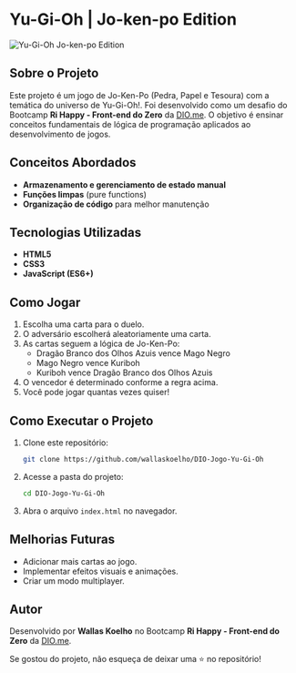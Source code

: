 # Yu-Gi-Oh | Jo-ken-po Edition

![Yu-Gi-Oh Jo-ken-po Edition](https://via.placeholder.com/800x400)

## Sobre o Projeto

Este projeto é um jogo de Jo-Ken-Po (Pedra, Papel e Tesoura) com a temática do universo de Yu-Gi-Oh!. Foi desenvolvido como um desafio do Bootcamp **Ri Happy - Front-end do Zero** da [DIO.me](https://www.dio.me/). O objetivo é ensinar conceitos fundamentais de lógica de programação aplicados ao desenvolvimento de jogos.

## Conceitos Abordados

- **Armazenamento e gerenciamento de estado manual**
- **Funções limpas** (pure functions)
- **Organização de código** para melhor manutenção

## Tecnologias Utilizadas

- **HTML5**
- **CSS3**
- **JavaScript (ES6+)**

## Como Jogar

1. Escolha uma carta para o duelo.
2. O adversário escolherá aleatoriamente uma carta.
3. As cartas seguem a lógica de Jo-Ken-Po:
   - Dragão Branco dos Olhos Azuis vence Mago Negro
   - Mago Negro vence Kuriboh
   - Kuriboh vence Dragão Branco dos Olhos Azuis
4. O vencedor é determinado conforme a regra acima.
5. Você pode jogar quantas vezes quiser!

## Como Executar o Projeto

1. Clone este repositório:
   ```bash
   git clone https://github.com/wallaskoelho/DIO-Jogo-Yu-Gi-Oh
   ```
2. Acesse a pasta do projeto:
   ```bash
   cd DIO-Jogo-Yu-Gi-Oh
   ```
3. Abra o arquivo `index.html` no navegador.

## Melhorias Futuras

- Adicionar mais cartas ao jogo.
- Implementar efeitos visuais e animações.
- Criar um modo multiplayer.

## Autor

Desenvolvido por **Wallas Koelho** no Bootcamp **Ri Happy - Front-end do Zero** da [DIO.me](https://www.dio.me/).

Se gostou do projeto, não esqueça de deixar uma ⭐ no repositório!
